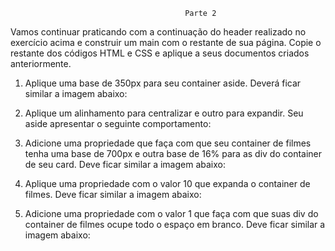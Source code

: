                                            Parte 2

Vamos continuar praticando com a continuação do header realizado no exercício acima e construir um main com o restante de sua página. Copie o restante dos códigos HTML e CSS e aplique a seus documentos criados anteriormente.

1. Aplique uma base de 350px para seu container aside. Deverá ficar similar a imagem abaixo:

2. Aplique um alinhamento para centralizar e outro para expandir. Seu aside apresentar o seguinte comportamento:

3. Adicione uma propriedade que faça com que seu container de filmes tenha uma base de 700px e outra base de 16% para as div do 
container de seu card. Deve ficar similar a imagem abaixo:

4. Aplique uma propriedade com o valor 10 que expanda o container de filmes. Deve ficar similar a imagem abaixo:

5. Adicione uma propriedade com o valor 1 que faça com que suas div do container de filmes ocupe todo o espaço em branco. Deve ficar similar a imagem abaixo: